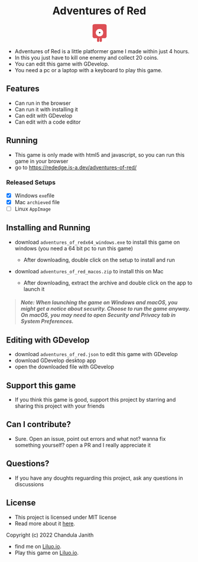 <h1 align="center">Adventures of Red</h1>
<p align="center">
  <img src="/Red player_stand.png">
</p>

- Adventures of Red is a little platformer game I made within just 4 hours.
- In this you just have to kill one enemy and collect 20 coins.
- You can edit this game with GDevelop.
- You need a pc or a laptop with a keyboard to play this game.

## Features
- Can run in the browser
- Can run it with installing it
- Can edit with GDevelop
- Can edit with a code editor

## Running
- This game is only made with html5 and javascript, so you can run this game in your browser
- go to https://rededge.is-a.dev/adventures-of-red/

### Released Setups
- [x] Windows `exe`file
- [x] Mac `archieved` file
- [ ] Linux `AppImage`

## Installing and Running
- download `adventures_of_redx64_windows.exe` to install this game on windows (you need a 64 bit pc to run this game)
  - After downloading, double click on the setup to install and run

- download `adventures_of_red_macos.zip` to install this on Mac
  - After downloading, extract the archive and double click on the app to launch it

> ##### Note: When launching the game on Windows and macOS, you might get a notice about security. Choose to run the game anyway. On macOS, you may need to open Security and Privacy tab in System Preferences.

## Editing with GDevelop
- download `adventures_of_red.json` to edit this game with GDevelop
- download GDevelop desktop app
- open the downloaded file with GDevelop

## Support this game
- If you think this game is good, support this project by starring and sharing this project with your friends

## Can I contribute?
- Sure. Open an issue, point out errors and what not? wanna fix something yourself? open a PR and I really appreciate it

## Questions?
- If you have any doughts reguarding this project, ask any questions in discussions

## License
- This project is licensed under MIT license
- Read more about it [here](https://github.com/RedEdge967/adventures-of-red/blob/master/LICENSE).

Copyright (c) 2022 Chandula Janith

- find me on [Liluo.io](https://liluo.io/Doctor_Strange).
- Play this game on [Liluo.io](https://liluo.io/doctor_strange/adventures-of-red).



